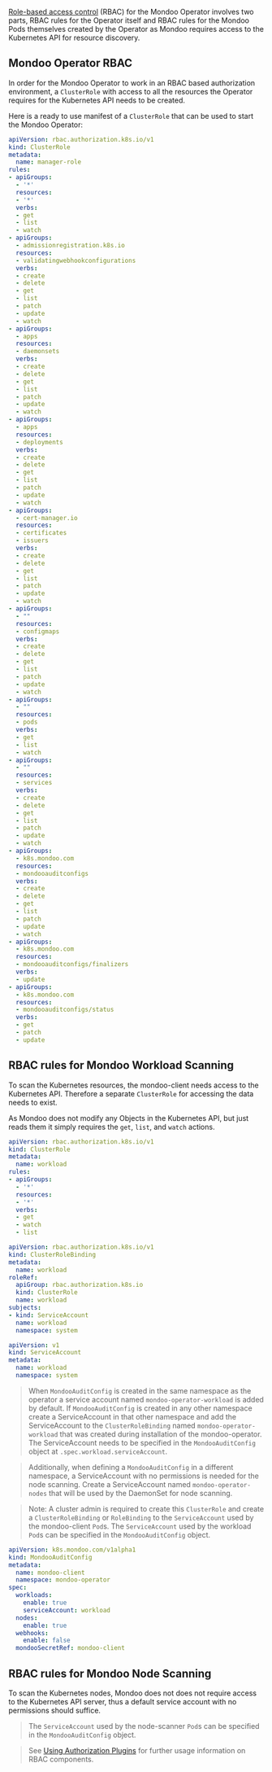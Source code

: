[Role-based access control](https://en.wikipedia.org/wiki/Role-based_access_control) (RBAC) for the Mondoo Operator involves two parts, RBAC rules for the Operator itself and RBAC rules for the Mondoo Pods themselves created by the Operator as Mondoo requires access to the Kubernetes API for resource discovery.

## Mondoo Operator RBAC

In order for the Mondoo Operator to work in an RBAC based authorization environment, a `ClusterRole` with access to all the resources the Operator requires for the Kubernetes API needs to be created.

Here is a ready to use manifest of a `ClusterRole` that can be used to start the Mondoo Operator:

```yaml
apiVersion: rbac.authorization.k8s.io/v1
kind: ClusterRole
metadata:
  name: manager-role
rules:
- apiGroups:
  - '*'
  resources:
  - '*'
  verbs:
  - get
  - list
  - watch
- apiGroups:
  - admissionregistration.k8s.io
  resources:
  - validatingwebhookconfigurations
  verbs:
  - create
  - delete
  - get
  - list
  - patch
  - update
  - watch
- apiGroups:
  - apps
  resources:
  - daemonsets
  verbs:
  - create
  - delete
  - get
  - list
  - patch
  - update
  - watch
- apiGroups:
  - apps
  resources:
  - deployments
  verbs:
  - create
  - delete
  - get
  - list
  - patch
  - update
  - watch
- apiGroups:
  - cert-manager.io
  resources:
  - certificates
  - issuers
  verbs:
  - create
  - delete
  - get
  - list
  - patch
  - update
  - watch
- apiGroups:
  - ""
  resources:
  - configmaps
  verbs:
  - create
  - delete
  - get
  - list
  - patch
  - update
  - watch
- apiGroups:
  - ""
  resources:
  - pods
  verbs:
  - get
  - list
  - watch
- apiGroups:
  - ""
  resources:
  - services
  verbs:
  - create
  - delete
  - get
  - list
  - patch
  - update
  - watch
- apiGroups:
  - k8s.mondoo.com
  resources:
  - mondooauditconfigs
  verbs:
  - create
  - delete
  - get
  - list
  - patch
  - update
  - watch
- apiGroups:
  - k8s.mondoo.com
  resources:
  - mondooauditconfigs/finalizers
  verbs:
  - update
- apiGroups:
  - k8s.mondoo.com
  resources:
  - mondooauditconfigs/status
  verbs:
  - get
  - patch
  - update
```

## RBAC rules for Mondoo Workload Scanning

To scan the Kubernetes resources, the mondoo-client needs access to the Kubernetes API. Therefore a separate `ClusterRole` for accessing the data needs to exist.

As Mondoo does not modify any Objects in the Kubernetes API, but just reads them it simply requires the `get`, `list`, and `watch` actions.


```yaml
apiVersion: rbac.authorization.k8s.io/v1
kind: ClusterRole
metadata:
  name: workload
rules:
- apiGroups:
  - '*'
  resources:
  - '*'
  verbs:
  - get
  - watch
  - list
```
```yaml
apiVersion: rbac.authorization.k8s.io/v1
kind: ClusterRoleBinding
metadata:
  name: workload
roleRef:
  apiGroup: rbac.authorization.k8s.io
  kind: ClusterRole
  name: workload
subjects:
- kind: ServiceAccount
  name: workload
  namespace: system
```
```yaml
apiVersion: v1
kind: ServiceAccount
metadata:
  name: workload
  namespace: system
```

> When `MondooAuditConfig` is created in the same namespace as the operator a service account named `mondoo-operator-workload` is added by default. If `MondooAuditConfig` is created in any other namespace create a ServiceAccount in that other namespace and add the ServiceAccount to the `ClusterRoleBinding` named `mondoo-operator-workload` that was created during installation of the mondoo-operator. The ServiceAccount needs to be specified in the `MondooAuditConfig` object at `.spec.workload.serviceAccount`.

> Additionally, when defining a `MondooAuditConfig` in a different namespace, a ServiceAccount with no permissions is needed for the node scanning. Create a ServiceAccount named `mondoo-operator-nodes` that will be used by the DaemonSet for node scanning.

> Note: A cluster admin is required to create this `ClusterRole` and create a `ClusterRoleBinding` or `RoleBinding` to the `ServiceAccount` used by the mondoo-client `Pod`s. The `ServiceAccount` used by the workload `Pod`s can be specified in the `MondooAuditConfig` object.

```yaml
apiVersion: k8s.mondoo.com/v1alpha1
kind: MondooAuditConfig
metadata:
  name: mondoo-client
  namespace: mondoo-operator
spec:
  workloads:
    enable: true
    serviceAccount: workload
  nodes:
    enable: true
  webhooks:
    enable: false
  mondooSecretRef: mondoo-client
```

## RBAC rules for Mondoo Node Scanning

To scan the Kubernetes nodes, Mondoo does not does not require access to the Kubernetes API server, thus a default service account with no permissions should suffice.


> The `ServiceAccount` used by the node-scanner `Pod`s can be specified in the `MondooAuditConfig` object.



> See [Using Authorization Plugins](https://kubernetes.io/docs/reference/access-authn-authz/authorization/) for further usage information on RBAC components.
